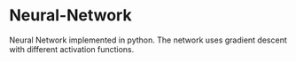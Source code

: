 # Neural-Network
Neural Network implemented in python. The network uses gradient descent with different activation functions.
